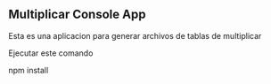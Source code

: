 ## Multiplicar Console App

Esta es una aplicacion para generar archivos de tablas de multiplicar 


Ejecutar este comando 

npm install